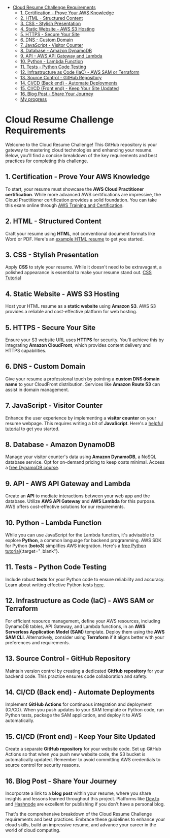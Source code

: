 - [Cloud Resume Challenge Requirements](#cloud-resume-challenge-requirements)
  * [1. Certification - Prove Your AWS Knowledge](#1-certification---prove-your-aws-knowledge)
  * [2. HTML - Structured Content](#2-html---structured-content)
  * [3. CSS - Stylish Presentation](#3-css---stylish-presentation)
  * [4. Static Website - AWS S3 Hosting](#4-static-website---aws-s3-hosting)
  * [5. HTTPS - Secure Your Site](#5-https---secure-your-site)
  * [6. DNS - Custom Domain](#6-dns---custom-domain)
  * [7. JavaScript - Visitor Counter](#7-javascript---visitor-counter)
  * [8. Database - Amazon DynamoDB](#8-database---amazon-dynamodb)
  * [9. API - AWS API Gateway and Lambda](#9-api---aws-api-gateway-and-lambda)
  * [10. Python - Lambda Function](#10-python---lambda-function)
  * [11. Tests - Python Code Testing](#11-tests---python-code-testing)
  * [12. Infrastructure as Code (IaC) - AWS SAM or Terraform](#12-infrastructure-as-code--iac----aws-sam-or-terraform)
  * [13. Source Control - GitHub Repository](#13-source-control---github-repository)
  * [14. CI/CD (Back end) - Automate Deployments](#14-ci-cd--back-end----automate-deployments)
  * [15. CI/CD (Front end) - Keep Your Site Updated](#15-ci-cd--front-end----keep-your-site-updated)
  * [16. Blog Post - Share Your Journey](#16-blog-post---share-your-journey)
  * [My progress](./initial_stage_0.2.0.md)


# Cloud Resume Challenge Requirements

Welcome to the Cloud Resume Challenge! This GitHub repository is your gateway to mastering cloud technologies and enhancing your resume. Below, you'll find a concise breakdown of the key requirements and best practices for completing this challenge.

## 1. Certification - Prove Your AWS Knowledge

To start, your resume must showcase the **AWS Cloud Practitioner certification**. While more advanced AWS certifications are impressive, the Cloud Practitioner certification provides a solid foundation. You can take this exam online through [AWS Training and Certification](https://aws.amazon.com/certification/).

## 2. HTML - Structured Content

Craft your resume using **HTML**, not conventional document formats like Word or PDF. Here's an [example HTML resume](https://codepen.io/emzarts/pen/OXzmym) to get you started.

## 3. CSS - Stylish Presentation

Apply **CSS** to style your resume. While it doesn't need to be extravagant, a polished appearance is essential to make your resume stand out.
[CSS Tutorial](https://www.w3schools.com/css/default.asp)

## 4. Static Website - AWS S3 Hosting

Host your HTML resume as a **static website** using **Amazon S3**. AWS S3 provides a reliable and cost-effective platform for web hosting.

## 5. HTTPS - Secure Your Site

Ensure your S3 website URL uses **HTTPS** for security. You'll achieve this by integrating **Amazon CloudFront**, which provides content delivery and HTTPS capabilities.

## 6. DNS - Custom Domain

Give your resume a professional touch by pointing a **custom DNS domain name** to your CloudFront distribution. Services like **Amazon Route 53** can assist in domain management.

## 7. JavaScript - Visitor Counter

Enhance the user experience by implementing a **visitor counter** on your resume webpage. This requires writing a bit of **JavaScript**. Here's a [helpful tutorial](https://www.w3schools.com/js/js_htmldom.asp) to get you started.

## 8. Database - Amazon DynamoDB

Manage your visitor counter's data using **Amazon DynamoDB**, a NoSQL database service. Opt for on-demand pricing to keep costs minimal. Access a [free DynamoDB course](https://aws.amazon.com/dynamodb/getting-started/).

## 9. API - AWS API Gateway and Lambda

Create an **API** to mediate interactions between your web app and the database. Utilize **AWS API Gateway** and **AWS Lambda** for this purpose. AWS offers cost-effective solutions for our requirements.

## 10. Python - Lambda Function

While you can use JavaScript for the Lambda function, it's advisable to explore **Python**, a common language for backend programming. AWS SDK for Python (**boto3**) simplifies AWS integration. Here's a [free Python tutorial](https://www.learnpython.org/){:target="_blank"}.

## 11. Tests - Python Code Testing

Include robust **tests** for your Python code to ensure reliability and accuracy. Learn about writing effective Python tests [here](https://docs.python-guide.org/writing/tests/).

## 12. Infrastructure as Code (IaC) - AWS SAM or Terraform

For efficient resource management, define your AWS resources, including DynamoDB tables, API Gateway, and Lambda functions, in an **AWS Serverless Application Model (SAM)** template. Deploy them using the **AWS SAM CLI**. Alternatively, consider using **Terraform** if it aligns better with your preferences and requirements.

## 13. Source Control - GitHub Repository

Maintain version control by creating a dedicated **GitHub repository** for your backend code. This practice ensures code collaboration and safety.

## 14. CI/CD (Back end) - Automate Deployments

Implement **GitHub Actions** for continuous integration and deployment (CI/CD). When you push updates to your SAM template or Python code, run Python tests, package the SAM application, and deploy it to AWS automatically.

## 15. CI/CD (Front end) - Keep Your Site Updated

Create a separate **GitHub repository** for your website code. Set up GitHub Actions so that when you push new website code, the S3 bucket is automatically updated. Remember to avoid committing AWS credentials to source control for security reasons.

## 16. Blog Post - Share Your Journey

Incorporate a link to a **blog post** within your resume, where you share insights and lessons learned throughout this project. Platforms like [Dev.to](https://dev.to/) and [Hashnode](https://hashnode.com/) are excellent for publishing if you don't have a personal blog.

That's the comprehensive breakdown of the Cloud Resume Challenge requirements and best practices. Embrace these guidelines to enhance your cloud skills, build an impressive resume, and advance your career in the world of cloud computing.


